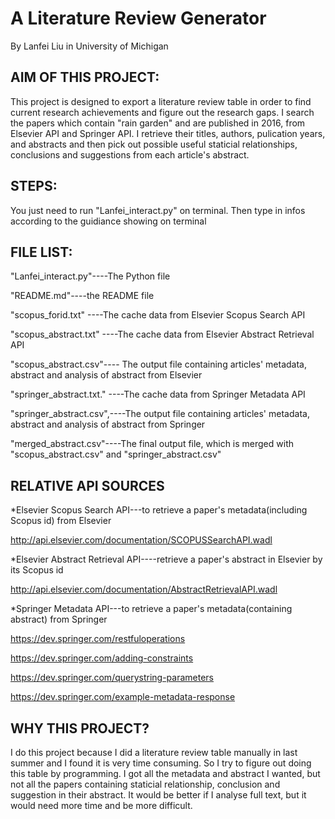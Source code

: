 # A Literature Review Generator
By Lanfei Liu in University of Michigan


## AIM OF THIS PROJECT:

This project is designed to export a literature review table in order to find current research achievements and figure out the research gaps. 
I search the papers which contain "rain garden" and are published in 2016, from Elsevier API and Springer API. 
I retrieve their titles, authors, pulication years, and abstracts and then pick out possible useful staticial relationships, conclusions and suggestions from each article's abstract.

## STEPS:

You just need to run "Lanfei_interact.py" on terminal.
Then type in infos according to the guidiance showing on terminal

## FILE LIST:

"Lanfei_interact.py"----The Python file

"README.md"----the README file

"scopus_forid.txt" ----The cache data from Elsevier Scopus Search API

"scopus_abstract.txt" ----The cache data from Elsevier Abstract Retrieval API

"scopus_abstract.csv"---- The output file containing articles' metadata, abstract and analysis of abstract from Elsevier

"springer_abstract.txt." ----The cache data from Springer Metadata API

"springer_abstract.csv",----The output file containing articles' metadata, abstract and analysis of abstract from Springer

"merged_abstract.csv"----The final output file, which is merged with "scopus_abstract.csv" and "springer_abstract.csv"


## RELATIVE API SOURCES

*Elsevier Scopus Search API---to retrieve a paper's metadata(including Scopus id) from Elsevier

http://api.elsevier.com/documentation/SCOPUSSearchAPI.wadl

*Elsevier Abstract Retrieval API----retrieve a paper's abstract in Elsevier by its Scopus id

http://api.elsevier.com/documentation/AbstractRetrievalAPI.wadl

*Springer Metadata API---to retrieve a paper's metadata(containing abstract) from Springer

https://dev.springer.com/restfuloperations

https://dev.springer.com/adding-constraints

https://dev.springer.com/querystring-parameters

https://dev.springer.com/example-metadata-response
		

## WHY THIS PROJECT?

I do this project because I did a literature review table manually in last summer and I found it is very time consuming. So I try to figure out doing this table by programming. I got all the metadata and abstract I wanted, but not all the papers containing staticial relationship, conclusion and suggestion in their abstract. It would be better if I analyse full text, but it would need more time and be more difficult.
